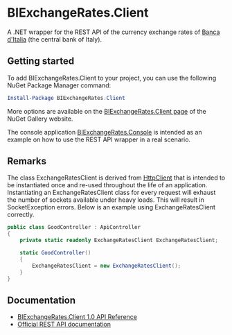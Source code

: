 # BIExchangeRates.Client

A .NET wrapper for the REST API of the currency exchange rates of [Banca d'Italia](https://tassidicambio.bancaditalia.it) (the central bank of Italy).

## Getting started

To add BIExchangeRates.Client to your project, you can use the following NuGet Package Manager command:

```PowerShell
Install-Package BIExchangeRates.Client
```

More options are available on the [BIExchangeRates.Client page](https://www.nuget.org/packages/BIExchangeRates.Client) of the NuGet Gallery website.

The console application [BIExchangeRates.Console](https://github.com/maurizuki/BIExchangeRates.Client/tree/v1.1.0/src/BIExchangeRates.Console) is intended as an example on how to use the REST API wrapper in a real scenario.

## Remarks

The class ExchangeRatesClient is derived from [HttpClient](https://docs.microsoft.com/dotnet/api/system.net.http.httpclient) that is intended to be instantiated once and re-used throughout the life of an application. Instantiating an ExchangeRatesClient class for every request will exhaust the number of sockets available under heavy loads. This will result in SocketException errors. Below is an example using ExchangeRatesClient correctly.

```C#
public class GoodController : ApiController
{
    private static readonly ExchangeRatesClient ExchangeRatesClient;

    static GoodController()
    {
        ExchangeRatesClient = new ExchangeRatesClient();
    }
}
```

## Documentation

* [BIExchangeRates.Client 1.0 API Reference](https://github.com/maurizuki/BIExchangeRates.Client/wiki/BIExchangeRates.Client-1.0)
* [Official REST API documentation](https://tassidicambio.bancaditalia.it/terzevalute-wf-ui-web/assets/files/Operating_Instructions.pdf)
